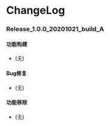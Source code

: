 # ChangeLog

### Release_1.0.0_20201021_build_A

#### 功能构建

- (无)

#### Bug修复

- (无)

#### 功能移除

- (无)
